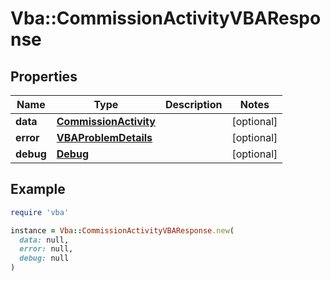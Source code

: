 # Vba::CommissionActivityVBAResponse

## Properties

| Name | Type | Description | Notes |
| ---- | ---- | ----------- | ----- |
| **data** | [**CommissionActivity**](CommissionActivity.md) |  | [optional] |
| **error** | [**VBAProblemDetails**](VBAProblemDetails.md) |  | [optional] |
| **debug** | [**Debug**](Debug.md) |  | [optional] |

## Example

```ruby
require 'vba'

instance = Vba::CommissionActivityVBAResponse.new(
  data: null,
  error: null,
  debug: null
)
```


